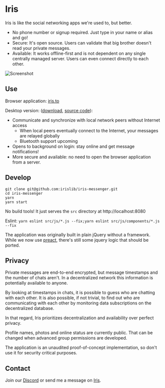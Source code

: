 # Iris
Iris is like the social networking apps we're used to, but better.
* No phone number or signup required. Just type in your name or alias and go!
* Secure: It's open source. Users can validate that big brother doesn't read your private messages.
* Available: It works offline-first and is not dependent on any single centrally managed server. Users can even connect directly to each other.

![Screenshot](screenshot.png)

## Use
Browser application: [iris.to](https://iris.to)

Desktop version: ([download](https://github.com/irislib/iris-electron/releases), [source code](https://github.com/irislib/iris-electron)):
* Communicate and synchronize with local network peers without Internet access
  * When local peers eventually connect to the Internet, your messages are relayed globally
  * Bluetooth support upcoming
* Opens to background on login: stay online and get message notifications!
* More secure and available: no need to open the browser application from a server.

## Develop
```
git clone git@github.com:irislib/iris-messenger.git
cd iris-messenger
yarn
yarn start
```

No build tools! It just serves the `src` directory at http://localhost:8080

Eslint: `yarn eslint src/js/*.js --fix;yarn eslint src/js/components/*.js --fix`

The application was originally built in plain jQuery without a framework. While we now use [preact](https://preactjs.com/), there's still some jquery logic that should be ported.

## Privacy
Private messages are end-to-end encrypted, but message timestamps and the number of chats aren't. In a decentralized network this information is potentially available to anyone.

By looking at timestamps in chats, it is possible to guess who are chatting with each other. It is also possible, if not trivial, to find out who are communicating with each other by monitoring data subscriptions on the decentralized database.

In that regard, Iris prioritizes decentralization and availability over perfect privacy.

Profile names, photos and online status are currently public. That can be changed when advanced group permissions are developed.

The application is an unaudited proof-of-concept implementation, so don't use it for security critical purposes.

## Contact
Join our [Discord](https://discord.gg/4Dgf54k) or send me a message on [Iris](https://iris.to/?chatWith=hyECQHwSo7fgr2MVfPyakvayPeixxsaAWVtZ-vbaiSc.TXIp8MnCtrnW6n2MrYquWPcc-DTmZzMBmc2yaGv9gIU&s=HlzYzNrhUsrn2PLi4yuRt6DiFUNM3hOmN8nFpgw6T-g&k=zvDfsInsMOI1).
